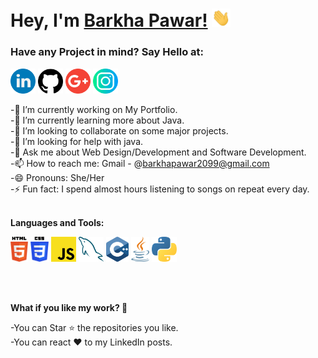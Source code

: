 # Hey, I'm [Barkha Pawar!](https://barkha2099.github.io/) <img src="https://github.com/Barkha2099/Barkha2099/blob/main/logos/Hi.gif" width="30px">

<h3><strong><strong>Have any Project in mind? <strong>Say Hello at:</strong> </strong></strong></h3>

<a href="https://www.linkedin.com/in/barkha-pawar-773514211/"><img src="https://github.com/Barkha2099/Barkha2099/blob/main/logos/linkedin.png" width="40"/></a>
<a href="https://github.com/Barkha2099"><img src="https://github.com/Barkha2099/Barkha2099/blob/main/logos/github-logo.png" width="40"/></a>
<a href="mailto:barkhapawar2099@gmail.com"><img src="https://github.com/Barkha2099/Barkha2099/blob/main/logos/google-plus.png" width="40"/></a>
<a href="https://instagram.com/__b_a_r_k_h_a__/"><img src="https://github.com/Barkha2099/Barkha2099/blob/main/logos/instagram.png" width="40"/></a><br>

-🔭 I’m currently working on My Portfolio.<br>
-🌱 I’m currently learning more about Java.<br>
-👯 I’m looking to collaborate on some major projects.<br>
-🤔 I’m looking for help with java.<br>
-💬 Ask me about Web Design/Development and Software Development.<br>
-📫 How to reach me: Gmail - @barkhapawar2099@gmail.com<br>
-😄 Pronouns: She/Her<br>
-⚡ Fun fact: I spend almost hours listening to songs on repeat every day.<br><br>

**Languages and Tools:**  

<code><img height="40" src="https://github.com/Barkha2099/Barkha2099/blob/main/logos/html-5.svg"></code>
<code><img height="40" src="https://github.com/Barkha2099/Barkha2099/blob/main/logos/css-3.svg"></code>
<code><img height="40" src="https://github.com/Barkha2099/Barkha2099/blob/main/logos/javascript.svg"></code>
<code><img height="40" src="https://github.com/Barkha2099/Barkha2099/blob/main/logos/mysql.svg"></code>
<code><img height="40" src="https://github.com/Barkha2099/Barkha2099/blob/main/logos/c-plusplus.svg"></code>
<code><img height="40" src="https://github.com/Barkha2099/Barkha2099/blob/main/logos/java.svg"></code>
<code><img height="40" src="https://github.com/Barkha2099/Barkha2099/blob/main/logos/python.svg"></code>

<br>
<br>

<strong><strong>What if you like my work? 🤩 </strong></strong><br>

-You can Star ⭐ the repositories you like.<br>
-You can react ❤️ to my LinkedIn posts.<br>
